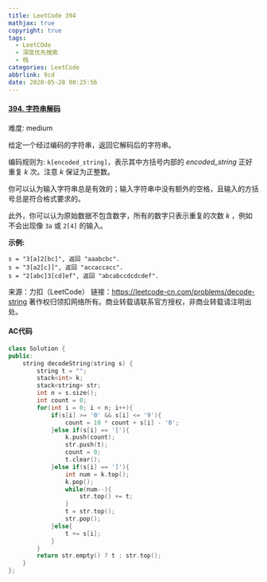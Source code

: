 ```yaml
---
title: LeetCode 394
mathjax: true
copyright: true
tags:
  - LeetCOde
  - 深度优先搜索
  - 栈
categories: LeetCode
abbrlink: 9cd
date: 2020-05-28 00:25:56
---
```


#### [394. 字符串解码](https://leetcode-cn.com/problems/decode-string/)

难度: medium

给定一个经过编码的字符串，返回它解码后的字符串。

编码规则为: `k[encoded_string]`，表示其中方括号内部的 *encoded_string* 正好重复 *k* 次。注意 *k* 保证为正整数。

你可以认为输入字符串总是有效的；输入字符串中没有额外的空格，且输入的方括号总是符合格式要求的。

此外，你可以认为原始数据不包含数字，所有的数字只表示重复的次数 *k* ，例如不会出现像 `3a` 或 `2[4]` 的输入。

**示例:**

```
s = "3[a]2[bc]", 返回 "aaabcbc".
s = "3[a2[c]]", 返回 "accaccacc".
s = "2[abc]3[cd]ef", 返回 "abcabccdcdcdef".
```

<!--more-->

来源：力扣（LeetCode）
链接：https://leetcode-cn.com/problems/decode-string
著作权归领扣网络所有。商业转载请联系官方授权，非商业转载请注明出处。

#### AC代码

```c++
class Solution {
public:
    string decodeString(string s) {
        string t = "";
        stack<int> k;
        stack<string> str;
        int n = s.size();
        int count = 0;
        for(int i = 0; i < n; i++){
            if(s[i] >= '0' && s[i] <= '9'){
                count = 10 * count + s[i] - '0';
            }else if(s[i] == '['){
                k.push(count);
                str.push(t);
                count = 0;
                t.clear();
            }else if(s[i] == ']'){
                int num = k.top();
                k.pop();
                while(num--){
                    str.top() += t;
                }
                t = str.top();
                str.pop();
            }else{
                t += s[i];
            }
        }
        return str.empty() ? t : str.top();
    }
};
```

